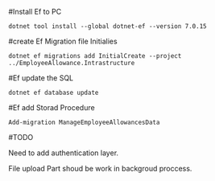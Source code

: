 #Install Ef to PC

    dotnet tool install --global dotnet-ef --version 7.0.15   
 

#create Ef  Migration file Initialies 

    dotnet ef migrations add InitialCreate --project ../EmployeeAllowance.Intrastructure

#Ef update the SQL

    dotnet ef database update

 #Ef add Storad Procedure
 
    Add-migration ManageEmployeeAllowancesData


#TODO

Need to add authentication layer.

File upload Part shoud be work in backgroud  proccess.
